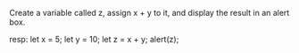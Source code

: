 Create a variable called z, assign x + y to it, and display the result in an alert box.

resp:
let x = 5;
let y = 10;
let z = x + y;
alert(z);